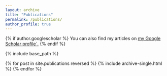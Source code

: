 ```yaml
---
layout: archive
title: "Publications"
permalink: /publications/
author_profile: true
---
```


{% if author.googlescholar %}
  You can also find my articles on <u><a href="{{author.googlescholar}}">my Google Scholar profile`</a>.</u>
{% endif %}

{% include base_path %}

{% for post in site.publications reversed %}
  {% include archive-single.html %}
{% endfor %}
